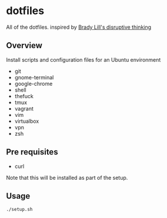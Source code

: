 # dotfiles

All of the dotfiles. inspired by [Brady Lill's disruptive thinking](https://github.com/bradylill/dotfiles)

## Overview

Install scripts and configuration files for an Ubuntu environment

- git
- gnome-terminal
- google-chrome
- shell
- thefuck
- tmux
- vagrant
- vim
- virtualbox
- vpn
- zsh

## Pre requisites

- curl

Note that this will be installed as part of the setup.

## Usage

    ./setup.sh
